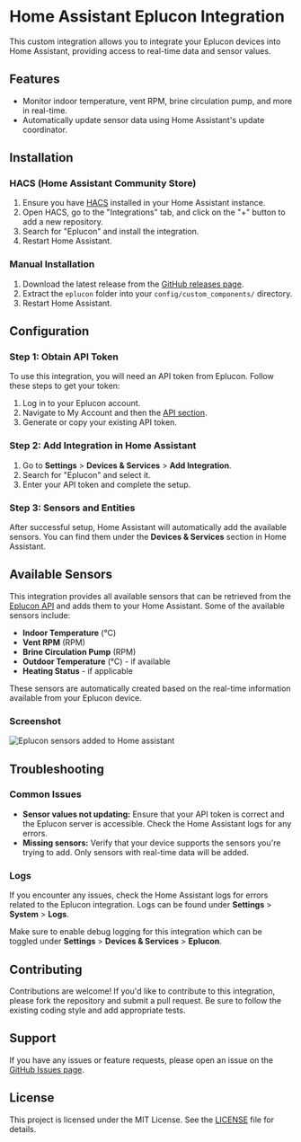 # Home Assistant Eplucon Integration

This custom integration allows you to integrate your Eplucon devices into Home Assistant, providing access to real-time data and sensor values.

## Features

- Monitor indoor temperature, vent RPM, brine circulation pump, and more in real-time.
- Automatically update sensor data using Home Assistant's update coordinator.

## Installation

### HACS (Home Assistant Community Store)

1. Ensure you have [HACS](https://hacs.xyz/) installed in your Home Assistant instance.
2. Open HACS, go to the "Integrations" tab, and click on the "+" button to add a new repository.
3. Search for "Eplucon" and install the integration.
4. Restart Home Assistant.

### Manual Installation

1. Download the latest release from the [GitHub releases page](https://github.com/koenhendriks/ha-eplucon/releases).
2. Extract the `eplucon` folder into your `config/custom_components/` directory.
3. Restart Home Assistant.

## Configuration

### Step 1: Obtain API Token

To use this integration, you will need an API token from Eplucon. Follow these steps to get your token:

1. Log in to your Eplucon account.
2. Navigate to My Account and then the [API section](https://portaal.eplucon.nl/account/api_tokens).
3. Generate or copy your existing API token.

### Step 2: Add Integration in Home Assistant

1. Go to **Settings** > **Devices & Services** > **Add Integration**.
2. Search for "Eplucon" and select it.
3. Enter your API token and complete the setup.

### Step 3: Sensors and Entities

After successful setup, Home Assistant will automatically add the available sensors. You can find them under the **Devices & Services** section in Home Assistant.

## Available Sensors

This integration provides all available sensors that can be retrieved from the [Eplucon API](https://portaal.eplucon.nl/docs/api#/) and adds them to your Home Assistant. Some of the available sensors include:

- **Indoor Temperature** (°C)
- **Vent RPM** (RPM)
- **Brine Circulation Pump** (RPM)
- **Outdoor Temperature** (°C) - if available
- **Heating Status** - if applicable

These sensors are automatically created based on the real-time information available from your Eplucon device.

### Screenshot

![Eplucon sensors added to Home assistant](https://github.com/user-attachments/assets/9183f9fa-da81-465a-96a1-e6ff9aae3869)

## Troubleshooting

### Common Issues

- **Sensor values not updating:** Ensure that your API token is correct and the Eplucon server is accessible. Check the Home Assistant logs for any errors.
- **Missing sensors:** Verify that your device supports the sensors you're trying to add. Only sensors with real-time data will be added.

### Logs

If you encounter any issues, check the Home Assistant logs for errors related to the Eplucon integration. Logs can be found under **Settings** > **System** > **Logs**.

Make sure to enable debug logging for this integration which can be toggled under **Settings** > **Devices & Services** > **Eplucon**.

## Contributing

Contributions are welcome! If you'd like to contribute to this integration, please fork the repository and submit a pull request. Be sure to follow the existing coding style and add appropriate tests.

## Support

If you have any issues or feature requests, please open an issue on the [GitHub Issues page](https://github.com/your-repo/eplucon/issues).

## License

This project is licensed under the MIT License. See the [LICENSE](LICENSE) file for details.
